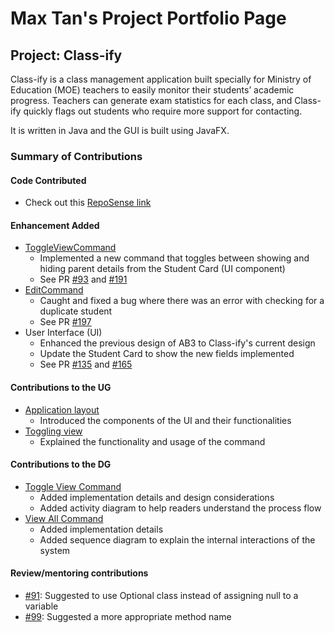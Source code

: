 # Max Tan's Project Portfolio Page

## Project: Class-ify

Class-ify is a class management application built specially for Ministry of Education (MOE) teachers to easily monitor their students’ academic progress.
Teachers can generate exam statistics for each class, and Class-ify quickly flags out students who require more support for contacting.

It is written in Java and the GUI is built using JavaFX.

### Summary of Contributions

#### Code Contributed
- Check out this [RepoSense link](https://nus-cs2103-ay2223s1.github.io/tp-dashboard/?search=maxtance)

#### Enhancement Added
- [ToggleViewCommand](https://github.com/AY2223S1-CS2103T-T15-2/tp/blob/master/src/main/java/seedu/classify/logic/commands/ToggleViewCommand.java)
  - Implemented a new command that toggles between showing and hiding parent details from the Student Card (UI component)
  - See PR [#93](https://github.com/AY2223S1-CS2103T-T15-2/tp/pull/93) and [#191](https://github.com/AY2223S1-CS2103T-T15-2/tp/pull/191)
- [EditCommand](https://github.com/AY2223S1-CS2103T-T15-2/tp/blob/master/src/main/java/seedu/classify/logic/commands/EditCommand.java)
  - Caught and fixed a bug where there was an error with checking for a duplicate student 
  - See PR [#197](https://github.com/AY2223S1-CS2103T-T15-2/tp/pull/197)
- User Interface (UI)
  - Enhanced the previous design of AB3 to Class-ify's current design
  - Update the Student Card to show the new fields implemented  
  - See PR [#135](https://github.com/AY2223S1-CS2103T-T15-2/tp/pull/135) and [#165](https://github.com/AY2223S1-CS2103T-T15-2/tp/pull/165)

#### Contributions to the UG
- [Application layout](https://ay2223s1-cs2103t-t15-2.github.io/tp/UserGuide.html#2-class-ifys-application-window)
  - Introduced the components of the UI and their functionalities
- [Toggling view](https://ay2223s1-cs2103t-t15-2.github.io/tp/UserGuide.html#434-toggling-view--toggleview)
  - Explained the functionality and usage of the command

#### Contributions to the DG
- [Toggle View Command](https://ay2223s1-cs2103t-t15-2.github.io/tp/DeveloperGuide.html#427-toggleview-command)
  - Added implementation details and design considerations
  - Added activity diagram to help readers understand the process flow
- [View All Command](https://ay2223s1-cs2103t-t15-2.github.io/tp/DeveloperGuide.html#425-viewall-command)
  - Added implementation details
  - Added sequence diagram to explain the internal interactions of the system

#### Review/mentoring contributions
- [#91](https://github.com/AY2223S1-CS2103T-T15-2/tp/pull/91): Suggested to use Optional class instead of assigning null to a variable
- [#99](https://github.com/AY2223S1-CS2103T-T15-2/tp/pull/99): Suggested a more appropriate method name
